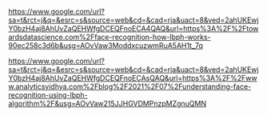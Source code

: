 [](https://meetsuvariya.medium.com/face-recognition-based-attendance-system-with-gui-using-opencv-and-tkinter-2d5ce7422aa5)
https://www.google.com/url?sa=t&rct=j&q=&esrc=s&source=web&cd=&cad=rja&uact=8&ved=2ahUKEwjY0bzH4aj8AhUvZaQEHWfgDCEQFnoECA4QAQ&url=https%3A%2F%2Ftowardsdatascience.com%2Fface-recognition-how-lbph-works-90ec258c3d6b&usg=AOvVaw3ModdxcuzwmRuA5AH1t_7q

https://www.google.com/url?sa=t&rct=j&q=&esrc=s&source=web&cd=&cad=rja&uact=8&ved=2ahUKEwjY0bzH4aj8AhUvZaQEHWfgDCEQFnoECAsQAQ&url=https%3A%2F%2Fwww.analyticsvidhya.com%2Fblog%2F2021%2F07%2Funderstanding-face-recognition-using-lbph-algorithm%2F&usg=AOvVaw215JJHGVDMPnzpMZgnuQMN